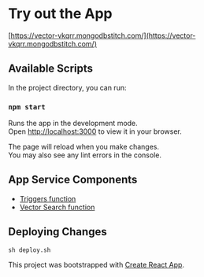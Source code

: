 # Try out the App
[https://vector-vkqrr.mongodbstitch.com/](https://vector-vkqrr.mongodbstitch.com/)

## Available Scripts

In the project directory, you can run:

### `npm start`

Runs the app in the development mode.\
Open [http://localhost:3000](http://localhost:3000) to view it in your browser.

The page will reload when you make changes.\
You may also see any lint errors in the console.

## App Service Components
- [Triggers function](/Triggers/functions/Atlas_Triggers_openAI_scheduled_1689945708.js)
- [Vector Search function](/Vector/functions/vector.js)

## Deploying Changes
`sh deploy.sh`

This project was bootstrapped with [Create React App](https://github.com/facebook/create-react-app).

